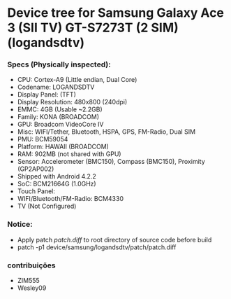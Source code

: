 # Device tree for Samsung Galaxy Ace 3 (SII TV) GT-S7273T (2 SIM) (logandsdtv)

### Specs (Physically inspected):
  - CPU: Cortex-A9 (Little endian, Dual Core)
  - Codename: LOGANDSDTV
  - Display Panel:  (TFT)
  - Display Resolution: 480x800 (240dpi)
  - EMMC: 4GB (Usable ~2.2GB)
  - Family: KONA (BROADCOM)
  - GPU: Broadcom VideoCore IV
  - Misc: WIFI/Tether, Bluetooth, HSPA, GPS, FM-Radio, Dual SIM
  - PMU: BCM59054
  - Platform: HAWAII (BROADCOM)
  - RAM: 902MB (not shared with GPU)
  - Sensor: Accelerometer (BMC150), Compass (BMC150), Proximity (GP2AP002)
  - Shipped with Android 4.2.2
  - SoC: BCM21664G (1.0GHz)
  - Touch Panel:
  - WIFI/Bluetooth/FM-Radio: BCM4330
  - TV (Not Configured)
  
### Notice:
  - Apply patch *patch.diff* to root directory of source code before build
  - patch -p1 device/samsung/logandsdtv/patch/patch.diff
  
### contribuições 
  - ZIM555
  - Wesley09